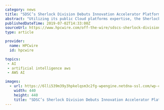 ```yaml
---
category: news
title: "SDSC’s Sherlock Division Debuts Innovation Accelerator Platforms"
abstract: "Utilizing its public Cloud platforms expertise, the Sherlock Division has built Vyloc Cloud on top of these platforms (e.g., AWS and Azure ... and development such as machine learning, artificial intelligence, and data analytics.” The initial set ..."
publishedDateTime: 2019-07-02T14:33:00Z
sourceUrl: https://www.hpcwire.com/off-the-wire/sdscs-sherlock-division-debuts-innovation-accelerator-platforms/
type: article

provider:
  name: HPCwire
  id: hpcwire

topics:
 - AI
 - artificial intelligence aws
 - AWS AI

images:
  - url: https://6lli539m39y3hpkelqsm3c2fg-wpengine.netdna-ssl.com/wp-content/uploads/2018/02/HPCwire-logo-square.png
    width: 440
    height: 440
    title: "SDSC’s Sherlock Division Debuts Innovation Accelerator Platforms"
---
```


